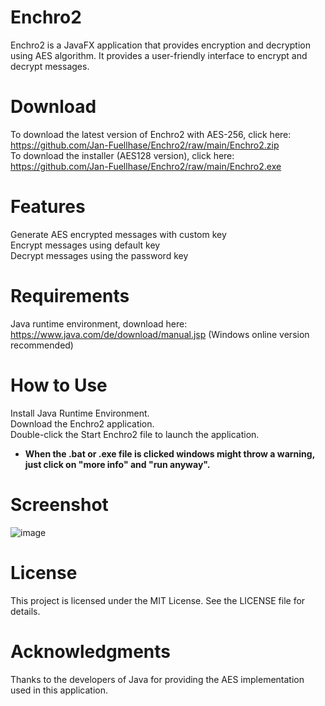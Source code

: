 # Enchro2
Enchro2 is a JavaFX application that provides encryption and decryption using AES algorithm. It provides a user-friendly interface to encrypt and decrypt messages.

# Download 
To download the latest version of Enchro2 with AES-256, click here: https://github.com/Jan-Fuellhase/Enchro2/raw/main/Enchro2.zip  
To download the installer (AES128 version), click here: https://github.com/Jan-Fuellhase/Enchro2/raw/main/Enchro2.exe  

# Features
Generate AES encrypted messages with custom key  
Encrypt messages using default key  
Decrypt messages using the password key  

# Requirements
Java runtime environment, download here: https://www.java.com/de/download/manual.jsp (Windows online version recommended)

# How to Use
Install Java Runtime Environment.  
Download the Enchro2 application.  
Double-click the Start Enchro2 file to launch the application.  
* **When the .bat or .exe file is clicked windows might throw a warning,**
**just click on "more info" and "run anyway".**

# Screenshot
![image](https://user-images.githubusercontent.com/83337095/230599499-10b6b188-b1bf-4bb9-ada4-77d1de7bae6d.png)

# License
This project is licensed under the MIT License. See the LICENSE file for details.

# Acknowledgments
Thanks to the developers of Java for providing the AES implementation used in this application.
